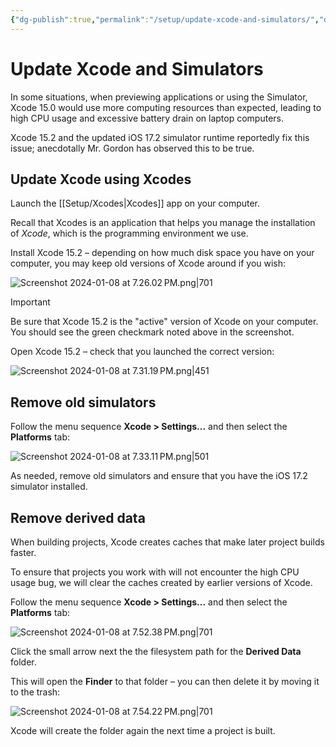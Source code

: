 ```yaml
---
{"dg-publish":true,"permalink":"/setup/update-xcode-and-simulators/","dgShowToc":true}
---
```


# Update Xcode and Simulators

In some situations, when previewing applications or using the Simulator, Xcode 15.0 would use more computing resources than expected, leading to high CPU usage and excessive battery drain on laptop computers.

Xcode 15.2 and the updated iOS 17.2 simulator runtime reportedly fix this issue; anecdotally Mr. Gordon has observed this to be true.

## Update Xcode using Xcodes

Launch the [[Setup/Xcodes\|Xcodes]] app on your computer.

Recall that Xcodes is an application that helps you manage the installation  of *Xcode*, which is the programming environment we use.

Install Xcode 15.2 – depending on how much disk space you have on your computer, you may keep old versions of Xcode around if you wish:

![Screenshot 2024-01-08 at 7.26.02 PM.png|701](/img/user/Media/Screenshot%202024-01-08%20at%207.26.02%E2%80%AFPM.png)

> [!IMPORTANT]
> Be sure that Xcode 15.2 is the "active" version of Xcode on your computer. You should see the green checkmark noted above in the screenshot.

Open Xcode 15.2 – check that you launched the correct version:

![Screenshot 2024-01-08 at 7.31.19 PM.png|451](/img/user/Media/Screenshot%202024-01-08%20at%207.31.19%E2%80%AFPM.png)

## Remove old simulators

Follow the menu sequence **Xcode > Settings...** and then select the **Platforms** tab:

![Screenshot 2024-01-08 at 7.33.11 PM.png|501](/img/user/Media/Screenshot%202024-01-08%20at%207.33.11%E2%80%AFPM.png)

As needed, remove old simulators and ensure that you have the iOS 17.2 simulator installed.

## Remove derived data

When building projects, Xcode creates caches that make later project builds faster.

To ensure that projects you work with will not encounter the high CPU usage bug, we will clear the caches created by earlier versions of Xcode.

Follow the menu sequence **Xcode > Settings...** and then select the **Platforms** tab:

![Screenshot 2024-01-08 at 7.52.38 PM.png|701](/img/user/Media/Screenshot%202024-01-08%20at%207.52.38%E2%80%AFPM.png)

Click the small arrow next the the filesystem path for the **Derived Data** folder.

This will open the **Finder** to that folder – you can then delete it by moving it to the trash:

![Screenshot 2024-01-08 at 7.54.22 PM.png|701](/img/user/Media/Screenshot%202024-01-08%20at%207.54.22%E2%80%AFPM.png)

Xcode will create the folder again the next time a project is built.